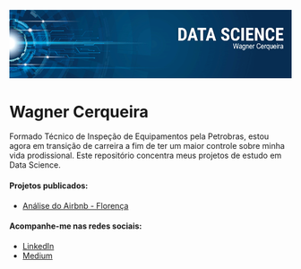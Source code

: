 <p align="center">
  <img src="banner.png" >
</p>

# Wagner Cerqueira
Formado Técnico de Inspeção de Equipamentos pela Petrobras, estou agora em transição de carreira a fim de ter um maior controle sobre minha vida prodissional. Este repositório concentra meus projetos de estudo em Data Science.


#### **Projetos publicados:**
- [Análise do Airbnb - Florença](https://github.com/wagnerscerqueira/analise_airbnb_florenca)


#### **Acompanhe-me nas redes sociais:**
* [LinkedIn](https://www.linkedin.com/in/wagnerscerqueira/)
* [Medium](https://medium.com/@wagnerscerqueira)
